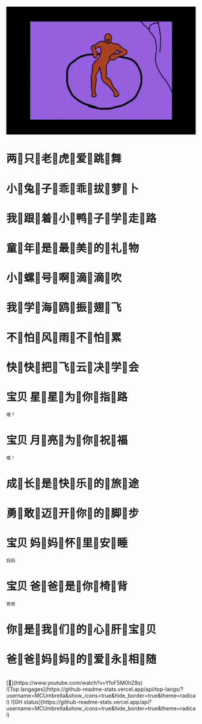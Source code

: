![egg](https://github.com/MCUmbrella/MCUmbrella/raw/master/egg.gif)
# 两🕺只💃老🕺虎💃爱🕺跳💃舞
# 小💃兔🕺子💃乖🕺乖💃拔🕺萝💃卜
# 我🕺跟💃着🕺小💃鸭🕺子💃学🕺走💃路
# 童💃年🕺是💃最🕺美💃的🕺礼💃物
# 小🕺螺💃号🕺啊💃滴🕺滴💃吹
# 我💃学🕺海💃鸥🕺振💃翅🕺飞
# 不🕺怕💃风🕺雨💃不🕺怕💃累
# 快💃快🕺把💃飞🕺云💃决🕺学💃会
# 宝贝 星🕺星💃为🕺你💃指🕺路
`哦？`
# 宝贝 月💃亮🕺为💃你🕺祝💃福
`哦！`
# 成🕺长💃是🕺快💃乐🕺的💃旅🕺途
# 勇💃敢🕺迈💃开🕺你💃的🕺脚💃步
# 宝贝 妈🕺妈💃怀🕺里💃安🕺睡
`妈妈`
# 宝贝 爸💃爸🕺是💃你🕺椅💃背
`爸爸`
# 你🕺是💃我🕺们💃的🕺心💃肝🕺宝💃贝
# 爸💃爸🕺妈💃妈🕺的💃爱🕺永💃相🕺随
<br>
[🥚](https://www.youtube.com/watch?v=YfoF5M0hZ8s)
<br>
![Top langages](https://github-readme-stats.vercel.app/api/top-langs/?username=MCUmbrella&show_icons=true&hide_border=true&theme=radical)
![GH status](https://github-readme-stats.vercel.app/api?username=MCUmbrella&show_icons=true&hide_border=true&theme=radical)